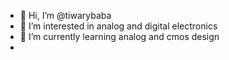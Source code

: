 - 👋 Hi, I’m @tiwarybaba
- 👀 I’m interested in analog and digital electronics 
- 🌱 I’m currently learning analog and cmos design
-

<!---
tiwarybaba/tiwarybaba is a ✨ special ✨ repository because its `README.md` (this file) appears on your GitHub profile.
You can click the Preview link to take a look at your changes.
--->
